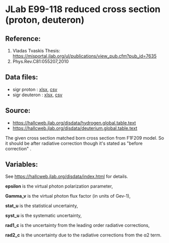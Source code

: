 # JLab E99-118 reduced cross section (proton, deuteron)

## Reference: 
1. Vladas Tvaskis Thesis: https://misportal.jlab.org/ul/publications/view_pub.cfm?pub_id=7635
2. Phys.Rev.C81:055207,2010
## Data files: 
  * sigr proton     : [xlsx](../data/JAM/10052.xlsx), [csv](../data/JAM/csv/10052.csv)   
  * sigr deuteron   : [xlsx](../data/JAM/10053.xlsx), [csv](../data/JAM/csv/10053.csv)   

## Source:
* https://hallcweb.jlab.org/disdata/hydrogen.global.table.text
* https://hallcweb.jlab.org/disdata/deuterium.global.table.text

The given cross section matched born cross section from F1F209 model. So it should be after radiative correction though it's stated as "before correction" .


## Variables:
See https://hallcweb.jlab.org/disdata/index.html for details.

__epsilon__ is the virtual photon polarization parameter,

__Gamma_v__ is the virtual photon flux factor (in units of Gev-1),

__stat_u__ is the statistical uncertainty,

__syst_u__ is the systematic uncertainty,

__rad1_c__ is the uncertainty from the leading order radiative corrections,

__rad2_c__ is the uncertainty due to the radiative corrections from the α2 term.



